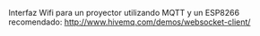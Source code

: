 Interfaz Wifi para un proyector utilizando MQTT y un ESP8266
recomendado: http://www.hivemq.com/demos/websocket-client/


